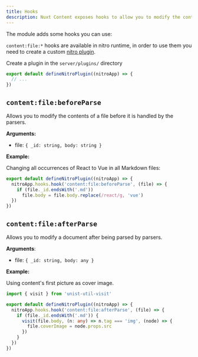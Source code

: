 ```yaml
---
title: Hooks
description: Nuxt Content exposes hooks to allow you to modify the content before it is parsed and after it is parsed.
---
```


The module adds some hooks you can use:

`content:file:*` hooks are available in nitro runtime, in order to use them you need to create a custom [nitro plugin](https://nitro.unjs.io/guide/plugins).

Create a plugin in the `server/plugins/` directory

```ts [server/plugins/content.ts]
export default defineNitroPlugin((nitroApp) => {
  // ...
})
```

## `content:file:beforeParse`

Allows you to modify the contents of a file before it is handled by the parsers.

**Arguments:**

- file: `{ _id: string, body: string }`

**Example:**

Changing all occurrences of React to Vue in all Markdown files:

```ts [server/plugins/content.ts]
export default defineNitroPlugin((nitroApp) => {
  nitroApp.hooks.hook('content:file:beforeParse', (file) => {
    if (file._id.endsWith('.md'))
      file.body = file.body.replace(/react/g, 'vue')
  })
})
```

## `content:file:afterParse`

Allows you to modify a document after being parsed by parsers.

**Arguments**:
- file: `{ _id: string, body: any }`

**Example:**

Using content's first picture as cover image.

```ts [server/plugins/content.ts]
import { visit } from 'unist-util-visit'

export default defineNitroPlugin((nitroApp) => {
  nitroApp.hooks.hook('content:file:afterParse', (file) => {
    if (file._id.endsWith('.md')) {
      visit(file.body, (n: any) => n.tag === 'img', (node) => {
        file.coverImage = node.props.src
      })
    }
  })
})
```

